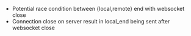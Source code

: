 * Potential race condition between {local,remote} end with websocket close
* Connection close on server result in local_end being sent after websocket close
